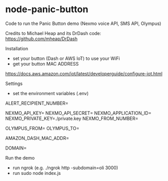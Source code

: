 # node-panic-button
Code to run the Panic Button demo (Nexmo voice API, SMS API, Olympus)

Credits to Michael Heap and its DrDash code: https://github.com/mheap/DrDash


Installation
- set your button (Dash or AWS IoT) to use your WiFi
- get your button MAC ADDRESS

https://docs.aws.amazon.com/iot/latest/developerguide/configure-iot.html

Settings
- set the environment variables (.env)

ALERT_RECIPIENT_NUMBER=

NEXMO_API_KEY=
NEXMO_API_SECRET=
NEXMO_APPLICATION_ID=
NEXMO_PRIVATE_KEY=./private.key
NEXMO_FROM_NUMBER=

OLYMPUS_FROM=
OLYMPUS_TO=

AMAZON_DASH_MAC_ADDR=

DOMAIN=

Run the demo
- run ngrok (e.g. ./ngrok http -subdomain=oli 3000)
- run sudo node index.js 
